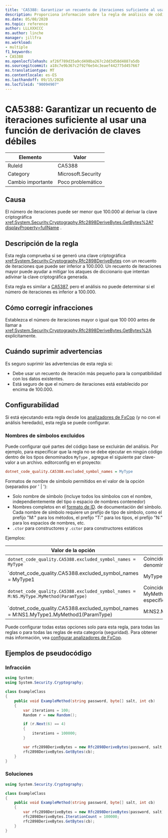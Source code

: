 ```yaml
---
title: 'CA5388: Garantizar un recuento de iteraciones suficiente al usar una función de derivación de claves débiles'
description: Proporciona información sobre la regla de análisis de código CA5388, incluidas las causas, cómo corregir las infracciones y cuándo suprimirlas.
ms.date: 05/08/2020
ms.topic: reference
author: LLLXXXCCC
ms.author: linche
manager: jillfra
ms.workload:
- multiple
f1_keywords:
- CA5388
ms.openlocfilehash: af26f789d35a9cd498ba267c2dd3d58d4887a5db
ms.sourcegitcommit: a18c7e9b367c2f92f6e54c3eaef442775d457667
ms.translationtype: MT
ms.contentlocale: es-ES
ms.lasthandoff: 09/15/2020
ms.locfileid: "90094907"
---
```

# <a name="ca5388-ensure-sufficient-iteration-count-when-using-weak-key-derivation-function"></a>CA5388: Garantizar un recuento de iteraciones suficiente al usar una función de derivación de claves débiles

|Elemento|Valor|
|-|-|
|RuleId|CA5388|
|Category|Microsoft.Security|
|Cambio importante|Poco problemático|

## <a name="cause"></a>Causa

El número de iteraciones puede ser menor que 100.000 al derivar la clave criptográfica <xref:System.Security.Cryptography.Rfc2898DeriveBytes.GetBytes%2A?displayProperty=fullName> .

## <a name="rule-description"></a>Descripción de la regla

Esta regla comprueba si se generó una clave criptográfica <xref:System.Security.Cryptography.Rfc2898DeriveBytes> con un recuento de iteraciones que puede ser inferior a 100.000. Un recuento de iteraciones mayor puede ayudar a mitigar los ataques de diccionario que intentan adivinar la clave criptográfica generada.

Esta regla es similar a [CA5387](ca5387.md), pero el análisis no puede determinar si el número de iteraciones es inferior a 100.000.

## <a name="how-to-fix-violations"></a>Cómo corregir infracciones

Establezca el número de iteraciones mayor o igual que 100 000 antes de llamar a <xref:System.Security.Cryptography.Rfc2898DeriveBytes.GetBytes%2A> explícitamente.

## <a name="when-to-suppress-warnings"></a>Cuándo suprimir advertencias

Es seguro suprimir las advertencias de esta regla si:
- Debe usar un recuento de iteración más pequeño para la compatibilidad con los datos existentes.
- Está seguro de que el número de iteraciones está establecido por encima de 100.000.

## <a name="configurability"></a>Configurabilidad

Si está ejecutando esta regla desde los [analizadores de FxCop](install-fxcop-analyzers.md) (y no con el análisis heredado), esta regla se puede configurar.

### <a name="excluded-symbol-names"></a>Nombres de símbolos excluidos

Puede configurar qué partes del código base se excluirán del análisis. Por ejemplo, para especificar que la regla no se debe ejecutar en ningún código dentro de los tipos denominados `MyType` , agregue el siguiente par clave-valor a un archivo. editorconfig en el proyecto:

```ini
dotnet_code_quality.CA5388.excluded_symbol_names = MyType
```

Formatos de nombre de símbolo permitidos en el valor de la opción (separados por ' | '):
- Solo nombre de símbolo (incluye todos los símbolos con el nombre, independientemente del tipo o espacio de nombres contenedor)
- Nombres completos en el [formato de ID](https://github.com/dotnet/csharplang/blob/master/spec/documentation-comments.md#id-string-format). de documentación del símbolo. Cada nombre de símbolo requiere un prefijo de tipo de símbolo, como el prefijo "M:" para los métodos, el prefijo "T:" para los tipos, el prefijo "N:" para los espacios de nombres, etc.
- `.ctor` para constructores y `.cctor` para constructores estáticos

Ejemplos:

| Valor de la opción | Resumen |
| --- | --- |
|`dotnet_code_quality.CA5388.excluded_symbol_names = MyType` | Coincide con todos los símbolos denominados ' altype ' en la compilación
|`dotnet_code_quality.CA5388.excluded_symbol_names = MyType1|MyType2` | Coincide con todos los símbolos denominados ' MyType1 ' o ' MyType2 ' en la compilación
|`dotnet_code_quality.CA5388.excluded_symbol_names = M:NS.MyType.MyMethod(ParamType)` | Coincide con el método específico ' MyMethod ' con la firma completa especificada
|`dotnet_code_quality.CA5388.excluded_symbol_names = M:NS1.MyType1.MyMethod1(ParamType)|M:NS2.MyType2.MyMethod2(ParamType)` | Coincide con los métodos específicos ' MyMethod1 ' y ' MyMethod2 ' con la firma completa correspondiente

Puede configurar todas estas opciones solo para esta regla, para todas las reglas o para todas las reglas de esta categoría (seguridad). Para obtener más información, vea [configurar analizadores de FxCop](configure-fxcop-analyzers.md).

## <a name="pseudo-code-examples"></a>Ejemplos de pseudocódigo

### <a name="violation"></a>Infracción

```csharp
using System;
using System.Security.Cryptography;

class ExampleClass
{
    public void ExampleMethod(string password, byte[] salt, int cb)
    {
        var iterations = 100;
        Random r = new Random();

        if (r.Next(6) == 4)
        {
            iterations = 100000;
        }

        var rfc2898DeriveBytes = new Rfc2898DeriveBytes(password, salt, iterations);
        rfc2898DeriveBytes.GetBytes(cb);
    }
}
```

### <a name="solution"></a>Soluciones

```csharp
using System.Security.Cryptography;

class ExampleClass
{
    public void ExampleMethod(string password, byte[] salt, int cb)
    {
        var rfc2898DeriveBytes = new Rfc2898DeriveBytes(password, salt);
        rfc2898DeriveBytes.IterationCount = 100000;
        rfc2898DeriveBytes.GetBytes(cb);
    }
}
```
